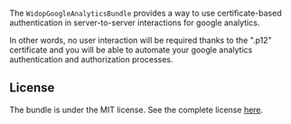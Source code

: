 The ```WidopGoogleAnalyticsBundle``` provides a way to use certificate-based authentication in server-to-server
interactions for google analytics.

In other words, no user interaction will be required thanks to the ".p12" certificate and you will be able to automate
your google analytics authentication and authorization processes.

License
-------

The bundle is under the MIT license. See the complete license [here](http://github.com/widop/WidopGoogleAnalyticsBundle/blob/master/Resources/meta/LICENSE).
